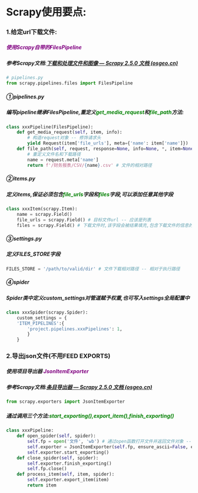 # Scrapy使用要点:

### 1.给定url下载文件:

##### <font color='purple'>使用Scrapy自带的FilesPipeline</font>

##### 参考Scrapy文档:[下载和处理文件和图像 — Scrapy 2.5.0 文档 (osgeo.cn)](https://www.osgeo.cn/scrapy/topics/media-pipeline.html?highlight=filespipeline#scrapy.pipelines.files.FilesPipeline)

```python
# pipelines.py
from scrapy.pipelines.files import FilesPipeline
```

##### ①pipelines.py

##### 编写pipeline继承FilesPipeline,重定义<font color='green'>get_media_request</font>和<font color='green'>file_path</font>方法:

```python
class xxxPipeline(FilesPipeline):
	def get_media_request(self, item, info):
        # 构造request对象 -- 修饰请求头
		yield Request(item['file_urls'], meta={'name': item['name']})
    def file_path(self, request, response=None, info=None, *, item=None):
        # 重定义文件名和下载路径
        name = request.meta['name']
        return f'/财务报表/CSV/{name}.csv' # 文件的相对路径
```

##### ②items.py

##### 定义items,保证必须包含<font color='green'>file_urls</font>字段和<font color='green'>files</font>字段,可以添加任意其他字段

```python
class xxxItem(scrapy.Item):
	name = scrapy.Field() 
	file_urls = scrapy.Field() # 目标文件url -- 应该是列表
	files = scrapy.Field() # 下载文件时,该字段会被结果填充,包含下载文件的信息的dict列表
```

##### ③settings.py

##### 定义FILES_STORE字段

```python
FILES_STORE = '/path/to/valid/dir' # 文件下载相对路径 -- 相对于执行路径 
```

##### ④spider

##### Spider类中定义custom_settings对管道赋予权重,也可写入settings全局配置中

```python
class xxxSpider(scrapy.Spider):
	custom_settings = {
	'ITEM_PIPELINES':{
		'project.pipelines.xxxPipelines': 1,
		}
	}
```

### 2.导出json文件(不用FEED EXPORTS)

##### 使用项目导出器 <font color='purple'>JsonItemExporter</font>

##### 参考Scrapy文档:[条目导出器 — Scrapy 2.5.0 文档 (osgeo.cn)](https://www.osgeo.cn/scrapy/topics/exporters.html?highlight=jsonitemexporter#)

```python
from scrapy.exporters import JsonItemExporter
```

##### 通过调用三个方法:<font color='green'>start_exporting(),export_item(),finish_exporting()</font>

```python
class xxxPipeline:
	def open_spider(self, spider):
		self.fp = open('文件', 'wb') # 通过open函数打开文件并返回文件对象 -- 该文件就是目标存储文件
		self.exporter = JsonItemExporter(self.fp, ensure_ascii=False, encoding='utf-8', indent=4)
		self.exporter.start_exporting()
	def close_spider(self, spider):
		self.exporter.finish_exporting()
		self.fp.close()
	def process_item(self, item, spider):
		self.exporter.export_item(item)
		return item
```


